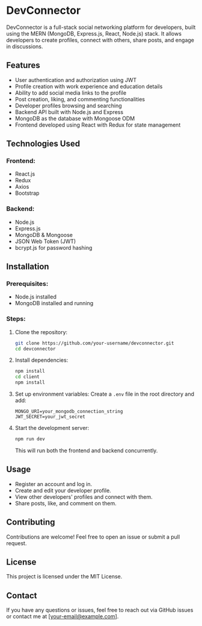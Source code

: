 # DevConnector

DevConnector is a full-stack social networking platform for developers, built using the MERN (MongoDB, Express.js, React, Node.js) stack. It allows developers to create profiles, connect with others, share posts, and engage in discussions.

## Features

- User authentication and authorization using JWT
- Profile creation with work experience and education details
- Ability to add social media links to the profile
- Post creation, liking, and commenting functionalities
- Developer profiles browsing and searching
- Backend API built with Node.js and Express
- MongoDB as the database with Mongoose ODM
- Frontend developed using React with Redux for state management

## Technologies Used

### Frontend:

- React.js
- Redux
- Axios
- Bootstrap

### Backend:

- Node.js
- Express.js
- MongoDB & Mongoose
- JSON Web Token (JWT)
- bcrypt.js for password hashing

## Installation

### Prerequisites:

- Node.js installed
- MongoDB installed and running

### Steps:

1. Clone the repository:

   ```sh
   git clone https://github.com/your-username/devconnector.git
   cd devconnector
   ```

2. Install dependencies:

   ```sh
   npm install
   cd client
   npm install
   ```

3. Set up environment variables: Create a `.env` file in the root directory and add:

   ```env
   MONGO_URI=your_mongodb_connection_string
   JWT_SECRET=your_jwt_secret
   ```

4. Start the development server:

   ```sh
   npm run dev
   ```

   This will run both the frontend and backend concurrently.

## Usage

- Register an account and log in.
- Create and edit your developer profile.
- View other developers' profiles and connect with them.
- Share posts, like, and comment on them.

## Contributing

Contributions are welcome! Feel free to open an issue or submit a pull request.

## License

This project is licensed under the MIT License.

## Contact

If you have any questions or issues, feel free to reach out via GitHub issues or contact me at [[your-email@example.com](mailto\:your-email@example.com)].

